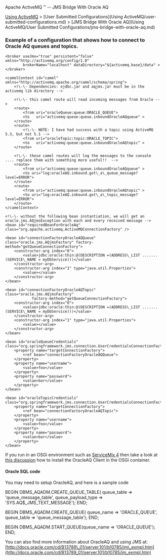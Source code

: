 Apache ActiveMQ ™ -- JMS Bridge With Oracle AQ 

[Using ActiveMQ](using-activemq.md) > [User Submitted Configurations](Using ActiveMQ/user-submitted-configurations.md) > [JMS Bridge With Oracle AQ](Using ActiveMQ/User Submitted Configurations/jms-bridge-with-oracle-aq.md)


### Example of a configuration that shows how to connect to Oracle AQ queues and topics.

<beans>
    <!\-\- Allows us to use system properties as variables in this configuration file -->
    <bean class="org.springframework.beans.factory.config.PropertyPlaceholderConfigurer"/>

    <broker useJmx="true" persistent="false" xmlns="http://activemq.org/config/1.0"
            brokerName="localhost" dataDirectory="${activemq.base}/data" >
    </broker>

    <camelContext id="camel" xmlns="http://activemq.apache.org/camel/schema/spring">
        <!\-\- Dependencies: ojdbc.jar and aqjms.jar must be in the activemq lib directory -->

        <!\-\- this camel route will read incoming messages from Oracle -->
        <route>
            <from uri="oracleQueue:queue:ORACLE_QUEUE">
            <to   uri="activemq:queue:queue.inboundOracleAQqueue" >
        </route>
        <route>
            <!\-\- NOTE: I have had success with a topic using ActiveMQ 5.3, but not 5.1 -->
            <from uri="oracleTopic:topic:ORACLE_TOPIC">
            <to   uri="activemq:queue:queue.inboundOracleAQtopic" >
        </route>

        <!\-\- these camel routes will log the messages to the console .... replace them with something more useful!!  -->
        <route>
            <from uri="activemq:queue:queue.inboundOracleAQqueue" >
            <to uri="log:oracleAQ.inbound.got\_a\_queue_message?level=ERROR">
        </route>
        <route>
            <from uri="activemq:queue:queue.inboundOracleAQtopic" >
            <to uri="log:oracleAQ.inbound.got\_a\_topic_message?level=ERROR">
        </route>
    </camelContext>

    <!\-\- without the following bean instantiation, we will get an oracle.jms.AQjmsException with each and every received message -->
    <bean id="requiredBeanForOracleAq" class="org.apache.activemq.ActiveMQConnectionFactory" />

    <bean id="connectionFactoryOracleAQQueue" class="oracle.jms.AQjmsFactory" factory-method="getQueueConnectionFactory">
        <constructor-arg index="0">
            <value>jdbc:oracle:thin:@(DESCRIPTION =(ADDRESS\_LIST ....... (SERVICE\_NAME = myDbService)))</value>
        </constructor-arg>
        <constructor-arg index="1" type="java.util.Properties">
            <value></value>
        </constructor-arg>
    </bean>

    <bean id="connectionFactoryOracleAQTopic" class="oracle.jms.AQjmsFactory"
                factory-method="getQueueConnectionFactory">
        <constructor-arg index="0">
            <value>jdbc:oracle:thin:@(DESCRIPTION =(ADDRESS\_LIST ....... (SERVICE\_NAME = myDbService)))</value>
        </constructor-arg>
        <constructor-arg index="1" type="java.util.Properties">
            <value></value>
        </constructor-arg>
    </bean>

    <bean id="oracleQueueCredentials" class="org.springframework.jms.connection.UserCredentialsConnectionFactoryAdapter">
        <property name="targetConnectionFactory">
            <ref bean="connectionFactoryOracleAQQueue">
        </property>
        <property name="username">
            <value>foo</value>
        </property>
        <property name="password">
            <value>bar</value>
        </property>
    </bean>

    <bean id="oracleTopicCredentials" class="org.springframework.jms.connection.UserCredentialsConnectionFactoryAdapter">
        <property name="targetConnectionFactory">
            <ref bean="connectionFactoryOracleAQTopic">
        </property>
        <property name="username">
            <value>foo</value>
        </property>
        <property name="password">
            <value>bar</value>
        </property>
    </bean>

   <bean id="oracleQueue" class="org.apache.camel.component.jms.JmsComponent">
        <property name="connectionFactory" ref="oracleQueueCredentials">
   </bean>

   <bean id="oracleTopic" class="org.apache.camel.component.jms.JmsComponent">
        <property name="connectionFactory" ref="oracleTopicCredentials">
   </bean>
</beans>

If you run in an OSGi environment such as [ServiceMix 4](http://servicemix.apache.org) then take a look at [this discussion](http://servicemix.396122.n5.nabble.com/ServiceMix-4-2-Camel-OracleAQ-td421214.html#a421214) how to install the OracleAQ Client in the OSGi container.

#### Oracle SQL code

You may need to setup OracleAQ, and here is a sample code

BEGIN
 DBMS\_AQADM.CREATE\_QUEUE\_TABLE( queue\_table => 'queue\_message\_table', queue\_payload\_type => 'SYS.AQ$\_JMS\_TEXT_MESSAGE');
END;        

BEGIN
  DBMS\_AQADM.CREATE\_QUEUE( queue\_name => 'ORACLE\_QUEUE', queue\_table => 'queue\_message_table');
END;

BEGIN
  DBMS\_AQADM.START\_QUEUE(queue\_name => 'ORACLE\_QUEUE');
END;  

You can also find more information about OracleAQ and using JMS at: [http://docs.oracle.com/cd/B13789\_01/server.101/b10785/jm\_exmpl.htm](http://docs.oracle.com/cd/B13789_01/server.101/b10785/jm_exmpl.htm)


